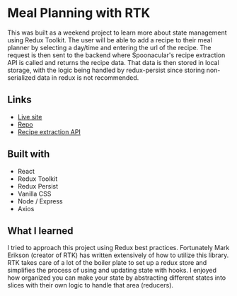 # Meal Planning with RTK

This was built as a weekend project to learn more about state management using Redux Toolkit. The user will be able to add a recipe to their meal planner by selecting a day/time and entering the url of the recipe. The request is then sent to the backend where Spoonacular's recipe extraction API is called and returns the recipe data. That data is then stored in local storage, with the logic being handled by redux-persist since storing non-serialized data in redux is not recommended.

## Links

- [Live site](https://rtk-meal-planner.onrender.com)
- [Repo](https://github.com/jacastanon01/mealplanner)
- [Recipe extraction API](https://spoonacular.com/food-api/docs#Extract-Recipe-from-Website)

## Built with

- React
- Redux Toolkit
- Redux Persist
- Vanilla CSS
- Node / Express
- Axios

## What I learned

I tried to approach this project using Redux best practices. Fortunately Mark Erikson (creator of RTK) has written extensively of how to utilize this library. RTK takes care of a lot of the boiler plate to set up a redux store and simplifies the process of using and updating state with hooks. I enjoyed how organized you can make your state by abstracting different states into slices with their own logic to handle that area (reducers).
